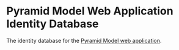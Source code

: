 # Pyramid Model Web Application Identity Database
The identity database for the [Pyramid Model web application](https://github.com/CHSR/PyramidModelWepApp).
